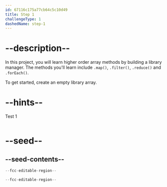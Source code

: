 ```yaml
---
id: 67116c175a77cb64c5c10d49
title: Step 1
challengeType: 1
dashedName: step-1
---
```


# --description--

In this project, you will learn higher order array methods by building a library manager. The methods you'll learn include `.map()`, `.filter()`, `.reduce()` and `.forEach()`.

To get started, create an empty library array.

# --hints--

Test 1

```js

```

# --seed--

## --seed-contents--

```js
--fcc-editable-region--

--fcc-editable-region--
```
